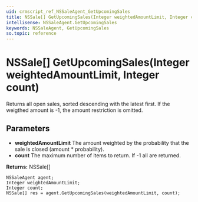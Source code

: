 ```yaml
---
uid: crmscript_ref_NSSaleAgent_GetUpcomingSales
title: NSSale[] GetUpcomingSales(Integer weightedAmountLimit, Integer count)
intellisense: NSSaleAgent.GetUpcomingSales
keywords: NSSaleAgent, GetUpcomingSales
so.topic: reference
---
```


# NSSale[] GetUpcomingSales(Integer weightedAmountLimit, Integer count)

Returns all open sales, sorted descending with the latest first.  If the weigthed amount is -1, the amount restriction is omitted.

## Parameters

* **weightedAmountLimit** The amount weighted by the probability that the sale is closed (amount * probability).
* **count** The maximum number of items to return. If -1 all are returned.

**Returns:** NSSale[]

```crmscript
NSSaleAgent agent;
Integer weightedAmountLimit;
Integer count;
NSSale[] res = agent.GetUpcomingSales(weightedAmountLimit, count);
```

